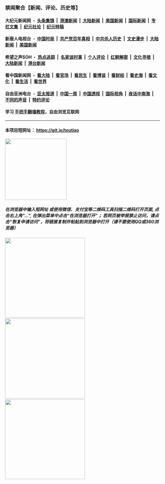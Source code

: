 ### 禁闻聚合【新闻、评论、历史等】

#### 大纪元新闻网 &nbsp;-&nbsp; [头条集锦](indexes/E头条集锦.md?t=03132002) &nbsp;|&nbsp; [港澳新闻](indexes/E港澳新闻.md?t=03132002)  &nbsp;|&nbsp; [大陆新闻](indexes/E大陆新闻.md?t=03132002) &nbsp;|&nbsp; [美国新闻](indexes/E美国新闻.md?t=03132002) &nbsp;|&nbsp; [国际新闻](indexes/E国际新闻.md?t=03132002) &nbsp;|&nbsp; [专栏文集](indexes/E专栏文集.md?t=03132002) &nbsp;|&nbsp; [纪元社论](indexes/E纪元社论.md?t=03132002) &nbsp;|&nbsp; [纪元特稿](indexes/E纪元特稿.md?t=03132002) 

#### 新唐人电视台 &nbsp;-&nbsp; [中国时局](indexes/N中国时局.md?t=03132002) &nbsp;|&nbsp; [共产党百年真相](indexes/N共产党百年真相.md?t=03132002) &nbsp;|&nbsp; [中共杀人历史](indexes/N中共杀人历史.md?t=03132002) &nbsp;|&nbsp; [文史漫步](indexes/N文史漫步.md?t=03132002) &nbsp;|&nbsp; [大陆新闻](indexes/N大陆新闻.md?t=03132002) &nbsp;|&nbsp; [美国新闻](indexes/N美国新闻.md?t=03132002)

#### 希望之声SOH &nbsp;-&nbsp; [热点追踪](indexes/H热点追踪.md?t=03132002) &nbsp;|&nbsp; [名家谈时事](indexes/H名家谈时事.md?t=03132002) &nbsp;|&nbsp; [个人评论](indexes/H个人评论.md?t=03132002)  &nbsp;|&nbsp; [红朝解密](indexes/H红朝解密.md?t=03132002) &nbsp;|&nbsp; [文化寻根](indexes/H文化寻根.md?t=03132002) &nbsp;|&nbsp; [大陆新闻](indexes/H大陆新闻.md?t=03132002) &nbsp;|&nbsp; [港台新闻](indexes/H港台新闻.md?t=03132002)

#### 看中国新闻网 &nbsp;-&nbsp; [看大陆](indexes/S看大陆.md?t=03132002) &nbsp;|&nbsp; [看官场](indexes/S看官场.md?t=03132002) &nbsp;|&nbsp; [看民生](indexes/S看民生.md?t=03132002)  &nbsp;|&nbsp; [看博谈](indexes/S看博谈.md?t=03132002) &nbsp;|&nbsp; [看财经](indexes/S看财经.md?t=03132002) &nbsp;|&nbsp; [看史海](indexes/S看史海.md?t=03132002) &nbsp;|&nbsp; [看文化](indexes/S看文化.md?t=03132002) &nbsp;|&nbsp; [看生活](indexes/S看生活.md?t=03132002) &nbsp;|&nbsp; [看世界](indexes/S看世界.md?t=03132002)

#### 自由亚洲电台 &nbsp;-&nbsp; [亚太报道](indexes/R亚太报道.md?t=03132002) &nbsp;|&nbsp; [中国一周](indexes/R中国一周.md?t=03132002) &nbsp;|&nbsp; [中国透视](indexes/R中国透视.md?t=03132002)  &nbsp;|&nbsp; [国际视角](indexes/R国际视角.md?t=03132002) &nbsp;|&nbsp; [夜话中南海](indexes/R夜话中南海.md?t=03132002) &nbsp;|&nbsp; [不同的声音](indexes/R不同的声音.md?t=03132002) &nbsp;|&nbsp; [特约评论](indexes/R特约评论.md?t=03132002)

#### 学习 [手把手翻墙教程](https://github.com/gfw-breaker/guides/wiki)，自由浏览互联网

----

#### 本项目短网址： https://git.io/toutiao
<img src="https://raw.githubusercontent.com/gfw-breaker/banned-news/master/scripts/img/qr.png" width="200px"/>  

##### 在浏览器中输入短网址 或使用微信、支付宝等二维码工具扫描二维码打开页面, 点击右上角"...", 在弹出菜单中点击“在浏览器打开”； 若网页被举报禁止访问，请点击“恢复申请访问”，将链接复制并粘贴到浏览器中打开（请不要使用QQ或360浏览器）

<img src="https://raw.githubusercontent.com/gfw-breaker/banned-news/master/scripts/img/1.png" width="260px"/> &nbsp; <img src="https://raw.githubusercontent.com/gfw-breaker/banned-news/master/scripts/img/2.png" width="260px"/> &nbsp; <img src="https://raw.githubusercontent.com/gfw-breaker/banned-news/master/scripts/img/3.png" width="260px"/>
